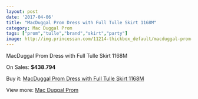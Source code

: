 ```yaml
---
layout: post
date: '2017-04-06'
title: "MacDuggal Prom Dress with Full Tulle Skirt 1168M"
category: Mac Duggal Prom
tags: ["prom","tulle","brand","skirt","party"]
image: http://img.princessan.com/11214-thickbox_default/macduggal-prom-dress-with-full-tulle-skirt-1168m.jpg
---
```

MacDuggal Prom Dress with Full Tulle Skirt 1168M

On Sales: **$438.794**
<a href="https://www.princessan.com/en/mac-duggal-prom/5134-macduggal-prom-dress-with-full-tulle-skirt-1168m.html"><amp-img layout="responsive" width="600" height="600" src="//img.princessan.com/11214-thickbox_default/macduggal-prom-dress-with-full-tulle-skirt-1168m.jpg" alt="MacDuggal Prom Dress with Full Tulle Skirt 1168M 0" /></a>

Buy it: [MacDuggal Prom Dress with Full Tulle Skirt 1168M](https://www.princessan.com/en/mac-duggal-prom/5134-macduggal-prom-dress-with-full-tulle-skirt-1168m.html "MacDuggal Prom Dress with Full Tulle Skirt 1168M")

View more: [Mac Duggal Prom](https://www.princessan.com/en/42-mac-duggal-prom "Mac Duggal Prom")